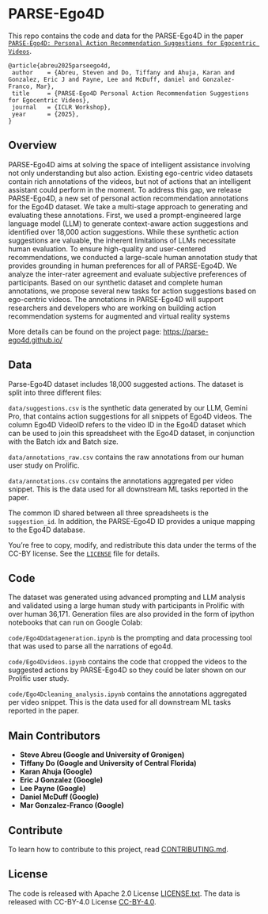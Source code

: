# PARSE-Ego4D
 This repo contains the code and data for the PARSE-Ego4D in the paper [``PARSE-Ego4D: Personal Action Recommendation Suggestions for Egocentric Videos``](https://arxiv.org/abs/2407.09503).
 
 ```
@article{abreu2025parseego4d,
  author    = {Abreu, Steven and Do, Tiffany and Ahuja, Karan and Gonzalez, Eric J and Payne, Lee and McDuff, daniel and Gonzalez-Franco, Mar},
  title     = {PARSE-Ego4D Personal Action Recommendation Suggestions for Egocentric Videos},
  journal   = {ICLR Workshop},
  year      = {2025},
}
```

## Overview
PARSE-Ego4D aims at solving the space of intelligent assistance involving not only understanding but also action. Existing ego-centric video datasets contain rich annotations of the videos, but not of actions that an intelligent assistant could perform in the moment. To address this gap, we release PARSE-Ego4D, a new set of personal action recommendation annotations for the Ego4D dataset. We take a multi-stage approach to generating and evaluating these annotations. First, we used a prompt-engineered large language model (LLM) to generate context-aware action suggestions and identified over 18,000 action suggestions. While these synthetic action suggestions are valuable, the inherent limitations of LLMs necessitate human evaluation. To ensure high-quality and user-centered recommendations, we conducted a large-scale human annotation study that provides grounding in human preferences for all of PARSE-Ego4D. We analyze the inter-rater agreement and evaluate subjective preferences of participants. Based on our synthetic dataset and complete human annotations, we propose several new tasks for action suggestions based on ego-centric videos. The annotations in PARSE-Ego4D will support researchers and developers who are working on building action recommendation systems for augmented and virtual reality systems

More details can be found on the project page: https://parse-ego4d.github.io/ 



## Data
Parse-Ego4D dataset includes 18,000 suggested actions. The dataset is split into three different files:

``data/suggestions.csv`` is the synthetic data generated by our LLM, Gemini Pro, that contains action suggestions for all snippets of Ego4D videos. The column Ego4D VideoID refers to the video ID in the Ego4D dataset which can be used to join this spreadsheet with the Ego4D dataset, in conjunction with the Batch idx and Batch size.

``data/annotations_raw.csv`` contains the raw annotations from our human user study on Prolific.

``data/annotations.csv`` contains the annotations aggregated per video snippet. This is the data used for all downstream ML tasks reported in the paper.

The common ID shared between all three spreadsheets is the ``suggestion_id``. In addition, the PARSE-Ego4D ID provides a unique mapping to the Ego4D database.

You’re free to copy, modify, and redistribute this data under the terms of the CC-BY license. See the [`LICENSE`](../LICENSE) file for details.


## Code
The dataset was generated using advanced prompting and LLM analysis and validated using a large human study with participants in Prolific with over human 36,171. Generation files are also provided in the form of ipython notebooks that can run on Google Colab:

``code/Ego4Ddatageneration.ipynb`` is the prompting and data processing tool that was used to parse all the narrations of ego4d.

``code/Ego4Dvideos.ipynb`` contains the code that cropped the videos to the suggested actions by PARSE-Ego4D so they could be later shown on our Prolific user study.

``code/Ego4Dcleaning_analysis.ipynb`` contains the annotations aggregated per video snippet. This is the data used for all downstream ML tasks reported in the paper.


## Main Contributors
- **Steve Abreu (Google and University of Gronigen)**
- **Tiffany Do (Google and University of Central Florida)**
- **Karan Ahuja (Google)**
- **Eric J Gonzalez (Google)**
- **Lee Payne (Google)**
- **Daniel McDuff (Google)**
- **Mar Gonzalez-Franco (Google)**  


## Contribute
To learn how to contribute to this project, read [CONTRIBUTING.md](../CONTRIBUTING.md).

## License
The code is released with Apache 2.0 License [LICENSE.txt](../LICENSE.txt).
The data is released with CC-BY-4.0 License [CC-BY-4.0](../data/CC-BY-4.0).
